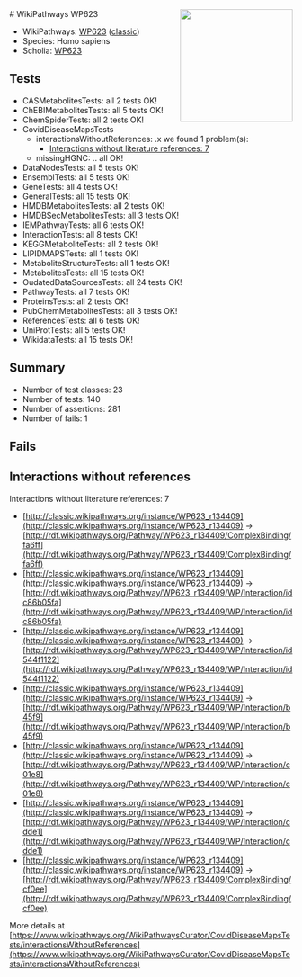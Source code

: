 <img style="float: right; width: 200px" src="https://cms-assets.nporadio.nl/npo3fm/NPO-Serious-Request-Logo-Groen-Ik-Steun-RGB.png" />
# WikiPathways WP623

* WikiPathways: [WP623](https://wikipathways.org/pathways/WP623) ([classic](https://classic.wikipathways.org/instance/WP623))
* Species: Homo sapiens
* Scholia: [WP623](https://scholia.toolforge.org/wikipathways/WP623)
## Tests
* CASMetabolitesTests: all 2 tests OK!
* ChEBIMetabolitesTests: all 5 tests OK!
* ChemSpiderTests: all 2 tests OK!
* CovidDiseaseMapsTests
    * interactionsWithoutReferences: .x we found 1 problem(s):
        * [Interactions without literature references: 7](#2e295935)
    * missingHGNC: .. all OK!
* DataNodesTests: all 5 tests OK!
* EnsemblTests: all 5 tests OK!
* GeneTests: all 4 tests OK!
* GeneralTests: all 15 tests OK!
* HMDBMetabolitesTests: all 2 tests OK!
* HMDBSecMetabolitesTests: all 3 tests OK!
* IEMPathwayTests: all 6 tests OK!
* InteractionTests: all 8 tests OK!
* KEGGMetaboliteTests: all 2 tests OK!
* LIPIDMAPSTests: all 1 tests OK!
* MetaboliteStructureTests: all 1 tests OK!
* MetabolitesTests: all 15 tests OK!
* OudatedDataSourcesTests: all 24 tests OK!
* PathwayTests: all 7 tests OK!
* ProteinsTests: all 2 tests OK!
* PubChemMetabolitesTests: all 3 tests OK!
* ReferencesTests: all 6 tests OK!
* UniProtTests: all 5 tests OK!
* WikidataTests: all 15 tests OK!


## Summary

* Number of test classes: 23
* Number of tests: 140
* Number of assertions: 281
* Number of fails: 1

## Fails

<a name="2e295935" />

## Interactions without references

Interactions without literature references: 7

* [http://classic.wikipathways.org/instance/WP623_r134409](http://classic.wikipathways.org/instance/WP623_r134409) -> [http://rdf.wikipathways.org/Pathway/WP623_r134409/ComplexBinding/fa6ff](http://rdf.wikipathways.org/Pathway/WP623_r134409/ComplexBinding/fa6ff)
* [http://classic.wikipathways.org/instance/WP623_r134409](http://classic.wikipathways.org/instance/WP623_r134409) -> [http://rdf.wikipathways.org/Pathway/WP623_r134409/WP/Interaction/idc86b05fa](http://rdf.wikipathways.org/Pathway/WP623_r134409/WP/Interaction/idc86b05fa)
* [http://classic.wikipathways.org/instance/WP623_r134409](http://classic.wikipathways.org/instance/WP623_r134409) -> [http://rdf.wikipathways.org/Pathway/WP623_r134409/WP/Interaction/id544f1122](http://rdf.wikipathways.org/Pathway/WP623_r134409/WP/Interaction/id544f1122)
* [http://classic.wikipathways.org/instance/WP623_r134409](http://classic.wikipathways.org/instance/WP623_r134409) -> [http://rdf.wikipathways.org/Pathway/WP623_r134409/WP/Interaction/b45f9](http://rdf.wikipathways.org/Pathway/WP623_r134409/WP/Interaction/b45f9)
* [http://classic.wikipathways.org/instance/WP623_r134409](http://classic.wikipathways.org/instance/WP623_r134409) -> [http://rdf.wikipathways.org/Pathway/WP623_r134409/WP/Interaction/c01e8](http://rdf.wikipathways.org/Pathway/WP623_r134409/WP/Interaction/c01e8)
* [http://classic.wikipathways.org/instance/WP623_r134409](http://classic.wikipathways.org/instance/WP623_r134409) -> [http://rdf.wikipathways.org/Pathway/WP623_r134409/WP/Interaction/cdde1](http://rdf.wikipathways.org/Pathway/WP623_r134409/WP/Interaction/cdde1)
* [http://classic.wikipathways.org/instance/WP623_r134409](http://classic.wikipathways.org/instance/WP623_r134409) -> [http://rdf.wikipathways.org/Pathway/WP623_r134409/ComplexBinding/cf0ee](http://rdf.wikipathways.org/Pathway/WP623_r134409/ComplexBinding/cf0ee)


More details at [https://www.wikipathways.org/WikiPathwaysCurator/CovidDiseaseMapsTests/interactionsWithoutReferences](https://www.wikipathways.org/WikiPathwaysCurator/CovidDiseaseMapsTests/interactionsWithoutReferences)

